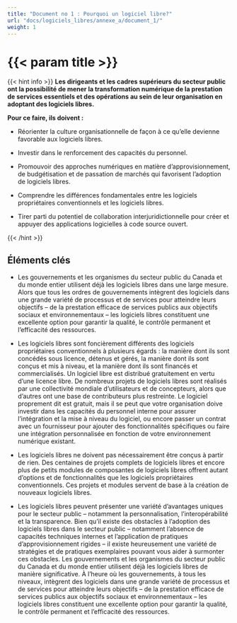 ```yaml
---
title: "Document no 1 : Pourquoi un logiciel libre?"
url: "docs/logiciels_libres/annexe_a/document_1/"
weight: 1
---
```


# {{< param title >}}

{{< hint info >}}
**Les dirigeants et les cadres supérieurs du secteur public ont la possibilité de mener la transformation numérique de la prestation de services essentiels et des opérations au sein de leur organisation en adoptant des logiciels libres.**

**Pour ce faire, ils doivent :**

- Réorienter la culture organisationnelle de façon à ce qu’elle devienne favorable aux logiciels libres.

- Investir dans le renforcement des capacités du personnel.

- Promouvoir des approches numériques en matière d’approvisionnement, de budgétisation et de passation de marchés qui favorisent l’adoption de logiciels libres.

- Comprendre les différences fondamentales entre les logiciels propriétaires conventionnels et les logiciels libres.

- Tirer parti du potentiel de collaboration interjuridictionnelle pour créer et appuyer des applications logicielles à code source ouvert.

{{< /hint >}}

## Éléments clés

- Les gouvernements et les organismes du secteur public du Canada et du monde entier utilisent déjà les logiciels libres dans une large mesure. Alors que tous les ordres de gouvernements intègrent des logiciels dans une grande variété de processus et de services pour atteindre leurs objectifs – de la prestation efficace de services publics aux objectifs sociaux et environnementaux – les logiciels libres constituent une excellente option pour garantir la qualité, le contrôle permanent et l’efficacité des ressources.

- Les logiciels libres sont foncièrement différents des logiciels propriétaires conventionnels à plusieurs égards : la manière dont ils sont concédés sous licence, détenus et gérés, la manière dont ils sont conçus et mis à niveau, et la manière dont ils sont financés et commercialisés. Un logiciel libre est distribué gratuitement en vertu d’une licence libre. De nombreux projets de logiciels libres sont réalisés par une collectivité mondiale d’utilisateurs et de concepteurs, alors que d’autres ont une base de contributeurs plus restreinte. Le logiciel proprement dit est gratuit, mais il se peut que votre organisation doive investir dans les capacités du personnel interne pour assurer l’intégration et la mise à niveau du logiciel, ou encore passer un contrat avec un fournisseur pour ajouter des fonctionnalités spécifiques ou faire une intégration personnalisée en fonction de votre environnement numérique existant.

- Les logiciels libres ne doivent pas nécessairement être conçus à partir de rien. Des centaines de projets complets de logiciels libres et encore plus de petits modules de composantes de logiciels libres offrent autant d’options et de fonctionnalités que les logiciels propriétaires conventionnels. Ces projets et modules servent de base à la création de nouveaux logiciels libres.

- Les logiciels libres peuvent présenter une variété d’avantages uniques pour le secteur public – notamment la personnalisation, l’interopérabilité et la transparence. Bien qu’il existe des obstacles à l’adoption des logiciels libres dans le secteur public – notamment l’absence de capacités techniques internes et l’application de pratiques d’approvisionnement rigides – il existe heureusement une variété de stratégies et de pratiques exemplaires pouvant vous aider à surmonter ces obstacles. Les gouvernements et les organismes du secteur public du Canada et du monde entier utilisent déjà les logiciels libres de manière significative. À l’heure où les gouvernements, à tous les niveaux, intègrent des logiciels dans une grande variété de processus et de services pour atteindre leurs objectifs – de la prestation efficace de services publics aux objectifs sociaux et environnementaux – les logiciels libres constituent une excellente option pour garantir la qualité, le contrôle permanent et l’efficacité des ressources.

